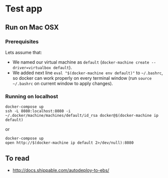 # Test app

## Run on Mac OSX

### Prerequisites

Lets assume that:

- We named our virtual machine as `default` (`docker-machine create --driver=virtualbox default`).
- We added next line `eval "$(docker-machine env default)"` to `~/.bashrc`, so docker can work properly on every terminal window (run `source ~/.bashrc` on current window to apply changes).

### Running on localhost

```
docker-compose up
ssh -L 8080:localhost:8080 -i ~/.docker/machine/machines/default/id_rsa docker@$(docker-machine ip default)
```

or

```
docker-compose up
open http://$(docker-machine ip default 2>/dev/null):8080
```

## To read

- http://docs.shippable.com/autodeploy-to-ebs/
